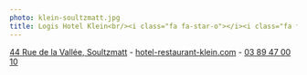 ```yaml
---
photo: klein-soultzmatt.jpg
title: Logis Hotel Klein<br/><i class="fa fa-star-o"></i><i class="fa fa-star-o"></i>
---
```

[<i class="fa fa-map-marker"></i> 44 Rue de la Vallée, Soultzmatt](https://www.google.fr/maps/place/Logis+Hôtel+Klein/@47.9608869,7.239022,15z/) - 
[<i class="fa fa-hand-o-right"></i> hotel-restaurant-klein.com](http://www.hotel-restaurant-klein.com/) - 
[<i class="fa fa-phone"></i> 03 89 47 00 10](tel:+33389470010)
